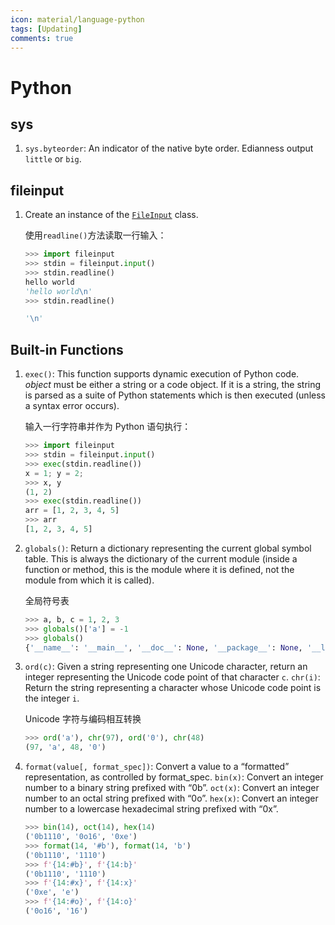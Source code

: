 ```yaml
---
icon: material/language-python
tags: [Updating]
comments: true
---
```


# Python

## sys

1. `sys.byteorder`: An indicator of the native byte order. Edianness output `little` or `big`.

## fileinput

1. Create an instance of the [`FileInput`](https://docs.python.org/3.8/library/fileinput.html?highlight=fileinput#fileinput.FileInput) class.

    使用`readline()`方法读取一行输入：

    ```python
    >>> import fileinput
    >>> stdin = fileinput.input()
    >>> stdin.readline()
    hello world
    'hello world\n'
    >>> stdin.readline()

    '\n'
    ```

## Built-in Functions

1. `exec()`: This function supports dynamic execution of Python code. _object_ must be either a string or a code object. If it is a string, the string is parsed as a suite of Python statements which is then executed (unless a syntax error occurs).

    输入一行字符串并作为 Python 语句执行：

    ```python
    >>> import fileinput
    >>> stdin = fileinput.input()
    >>> exec(stdin.readline())
    x = 1; y = 2;
    >>> x, y
    (1, 2)
    >>> exec(stdin.readline())
    arr = [1, 2, 3, 4, 5]
    >>> arr
    [1, 2, 3, 4, 5]
    ```

2. `globals()`: Return a dictionary representing the current global symbol table. This is always the dictionary of the current module (inside a function or method, this is the module where it is defined, not the module from which it is called).

    全局符号表

    ```python
    >>> a, b, c = 1, 2, 3
    >>> globals()['a'] = -1
    >>> globals()
    {'__name__': '__main__', '__doc__': None, '__package__': None, '__loader__': <class '_frozen_importlib.BuiltinImporter'>, '__spec__': None, '__annotations__': {}, '__builtins__': <module 'builtins' (built-in)>, 'a': -1, 'b': 2, 'c': 3}
    ```

3. `ord(c)`: Given a string representing one Unicode character, return an integer representing the Unicode code point of that character `c`. `chr(i)`: Return the string representing a character whose Unicode code point is the integer `i`.

    Unicode 字符与编码相互转换

    ```python
    >>> ord('a'), chr(97), ord('0'), chr(48)
    (97, 'a', 48, '0')
    ```

4. `format(value[, format_spec])`: Convert a value to a “formatted” representation, as controlled by format_spec. `bin(x)`: Convert an integer number to a binary string prefixed with “0b”. `oct(x)`: Convert an integer number to an octal string prefixed with “0o”. `hex(x)`: Convert an integer number to a lowercase hexadecimal string prefixed with “0x”.

    ```python
    >>> bin(14), oct(14), hex(14)
    ('0b1110', '0o16', '0xe')
    >>> format(14, '#b'), format(14, 'b')
    ('0b1110', '1110')
    >>> f'{14:#b}', f'{14:b}'
    ('0b1110', '1110')
    >>> f'{14:#x}', f'{14:x}'
    ('0xe', 'e')
    >>> f'{14:#o}', f'{14:o}'
    ('0o16', '16')
    ```
